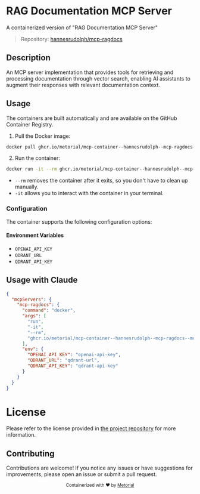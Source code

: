 
# RAG Documentation MCP Server

A containerized version of "RAG Documentation MCP Server"

> Repository: [hannesrudolph/mcp-ragdocs](https://github.com/hannesrudolph/mcp-ragdocs)

## Description

An MCP server implementation that provides tools for retrieving and processing documentation through vector search, enabling AI assistants to augment their responses with relevant documentation context.


## Usage

The containers are built automatically and are available on the GitHub Container Registry.

1. Pull the Docker image:

```bash
docker pull ghcr.io/metorial/mcp-container--hannesrudolph--mcp-ragdocs--mcp-ragdocs
```

2. Run the container:

```bash
docker run -it --rm ghcr.io/metorial/mcp-container--hannesrudolph--mcp-ragdocs--mcp-ragdocs 
```

- `--rm` removes the container after it exits, so you don't have to clean up manually.
- `-it` allows you to interact with the container in your terminal.


### Configuration

The container supports the following configuration options:




#### Environment Variables

- `OPENAI_API_KEY`
- `QDRANT_URL`
- `QDRANT_API_KEY`




## Usage with Claude

```json
{
  "mcpServers": {
    "mcp-ragdocs": {
      "command": "docker",
      "args": [
        "run",
        "-it",
        "--rm",
        "ghcr.io/metorial/mcp-container--hannesrudolph--mcp-ragdocs--mcp-ragdocs"
      ],
      "env": {
        "OPENAI_API_KEY": "openai-api-key",
        "QDRANT_URL": "qdrant-url",
        "QDRANT_API_KEY": "qdrant-api-key"
      }
    }
  }
}
```

# License

Please refer to the license provided in [the project repository](https://github.com/hannesrudolph/mcp-ragdocs) for more information.

## Contributing

Contributions are welcome! If you notice any issues or have suggestions for improvements, please open an issue or submit a pull request.

<div align="center">
  <sub>Containerized with ❤️ by <a href="https://metorial.com">Metorial</a></sub>
</div>
  